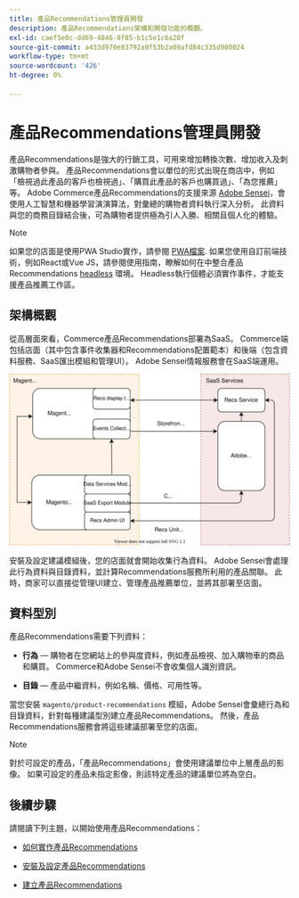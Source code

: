 ```yaml
---
title: 產品Recommendations管理員開發
description: 產品Recommendations架構和開發功能的概觀。
exl-id: caef5e0c-dd69-4846-8f85-b1c5e1c6a28f
source-git-commit: a433d970e83792a9f53b2a09afd84c335d980024
workflow-type: tm+mt
source-wordcount: '426'
ht-degree: 0%

---
```


# 產品Recommendations管理員開發

產品Recommendations是強大的行銷工具，可用來增加轉換次數、增加收入及刺激購物者參與。 產品Recommendations會以單位的形式出現在商店中，例如「檢視過此產品的客戶也檢視過」、「購買此產品的客戶也購買過」、「為您推薦」等。 Adobe Commerce產品Recommendations的支援來源 [Adobe Sensei](https://www.adobe.com/sensei.html)，會使用人工智慧和機器學習演演算法，對彙總的購物者資料執行深入分析。 此資料與您的商務目錄結合後，可為購物者提供極為引人入勝、相關且個人化的體驗。

>[!NOTE]
>
>如果您的店面是使用PWA Studio實作，請參閱 [PWA檔案](https://developer.adobe.com/commerce/pwa-studio/integrations/product-recommendations/). 如果您使用自訂前端技術，例如React或Vue JS，請參閱使用指南，瞭解如何在中整合產品Recommendations [headless](headless.md) 環境。 Headless執行個體必須實作事件，才能支援產品推薦工作區。

## 架構概觀

從高層面來看，Commerce產品Recommendations部署為SaaS。 Commerce端包括店面（其中包含事件收集器和Recommendations配置範本）和後端（包含資料服務、SaaS匯出模組和管理UI）。 Adobe Sensei情報服務會在SaaS端運用。

![產品建議架構圖](assets/arch-diag-sensei.svg)

安裝及設定建議模組後，您的店面就會開始收集行為資料。 Adobe Sensei會處理此行為資料與目錄資料，並計算Recommendations服務所利用的產品關聯。 此時，商家可以直接從管理UI建立、管理產品推薦單位，並將其部署至店面。

## 資料型別

產品Recommendations需要下列資料：

- **行為**  — 購物者在您網站上的參與度資料，例如產品檢視、加入購物車的商品和購買。 Commerce和Adobe Sensei不會收集個人識別資訊。

- **目錄**  — 產品中繼資料，例如名稱、價格、可用性等。

當您安裝 `magento/product-recommendations` 模組，Adobe Sensei會彙總行為和目錄資料，針對每種建議型別建立產品Recommendations。 然後，產品Recommendations服務會將這些建議部署至您的店面。

>[!NOTE]
>
>對於可設定的產品，「產品Recommendations」會使用建議單位中上層產品的影像。 如果可設定的產品未指定影像，則該特定產品的建議單位將為空白。

## 後續步驟

請閱讀下列主題，以開始使用產品Recommendations：

- [如何實作產品Recommendations](implementation-workflow.md)

- [安裝及設定產品Recommendations](install-configure.md)

- [建立產品Recommendations](create.md)
